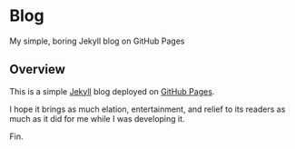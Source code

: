 # Blog

My simple, boring Jekyll blog on GitHub Pages

## Overview

This is a simple [Jekyll](https://jekyllrb.com/docs/github-pages/) blog deployed on [GitHub Pages](https://pages.github.com/).

I hope it brings as much elation, entertainment, and relief to its readers as much as it did for me while I was developing it.

Fin.
